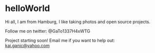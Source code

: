 # helloWorld


Hi all, I am from Hamburg, I like taking photos and open source projects.

Follow me on twitter: @GaTo1337H4xWTG

Project starting soon! Email me if you want to help out: kai.ganic@yahoo.com
